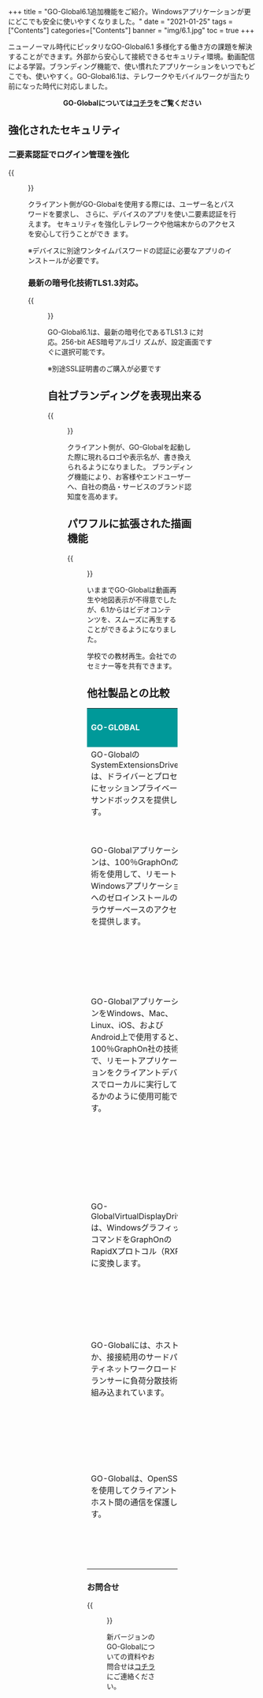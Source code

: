 +++
title = "GO-Global6.1追加機能をご紹介。Windowsアプリケーションが更にどこでも安全に使いやすくなりました。"
date = "2021-01-25"
tags = ["Contents"]
categories=["Contents"]
banner = "img/6.1.jpg"
toc = true
+++

ニューノーマル時代にピッタリなGO-Global6.1<!--more-->
多様化する働き方の課題を解決することができます。外部から安心して接続できるセキュリティ環境。動画配信による学習。ブランディング機能で、使い慣れたアプリケーションをいつでもどこでも、使いやすく。GO-Global6.1は、テレワークやモバイルワークが当たり前になった時代に対応しました。


<center><b><font color="red"><i class="fas fa-arrow-circle-right"></i></font> GO-Globalについては<a href="https://go-global.kitasp.com/go-global/" target="_blank">コチラ</A>をご覧ください</b></center>





## 強化されたセキュリティ




### 二要素認証でログイン管理を強化




{{<figure src="/img/content/6-02.jpg" width="100%">}}



クライアント側がGO-Globalを使用する際には、ユーザー名とパスワードを要求し、
さらに、デバイスのアプリを使い二要素認証を行えます。
セキュリティを強化しテレワークや他端末からのアクセスを安心して行うことができ
ます。

※デバイスに別途ワンタイムパスワードの認証に必要なアプリのインストールが必要です。




### 最新の暗号化技術TLS1.3対応。

{{<figure src="/img/content/6-01.jpg" width="100%">}}</a>



GO-Global6.1は、最新の暗号化であるTLS1.3 に対応。256-bit AES暗号アルゴリ
ズムが、設定画面ですぐに選択可能です。


※別途SSL証明書のご購入が必要です


## 自社ブランディングを表現出来る


{{<figure src="/img/content/6-04.jpg" width="100%">}}</a>

クライアント側が、GO-Globalを起動した際に現れるロゴや表示名が、書き換えられるようになりました。
ブランディング機能により、お客様やエンドユーザーへ、自社の商品・サービスのブランド認知度を高めます。　




## パワフルに拡張された描画機能

{{<figure src="/img/content/6-05.jpg" width="100%">}}</a>

いままでGO-Globalは動画再生や地図表示が不得意でしたが、6.1からはビデオコンテンツを、スムーズに再生することができるようになりました。

学校での教材再生。会社でのセミナー等を共有できます。


## 他社製品との比較




<table class="terework">
<tr style="background">

  <td width="33%" style="background-color: #009999;"><b><font color=white>GO-GLOBAL</font></b></td>
  <td width="33%" style="background-color: #009999;"><b><font color=white>Microsoft RDS</font></b></td>
  <td width="33%" style="background-color: #009999;"><b><font color=white>RDS技術を使った他社製品</font></b></td>


</tr>
<tr>
  <td>GO-GlobalのSystemExtensionsDriverは、ドライバーとプロセスにセッションプライベートサンドボックスを提供します。</td>
  <td>Windowsカーネル（別名WinStations）のマルチセッション機能。</td>
  <td>Microsoftのマルチセッションカーネルを使用します。</td>

</tr>
<tr>
  <td>GO-Globalアプリケーションは、100％GraphOnの技術を使用して、リモートWindowsアプリケーションへのゼロインストールのブラウザーベースのアクセスを提供します。</td>
  <td>Web用リモートデスクトップクライアントは、Windowsデスクトップおよびアプリケーションへのリモートアクセスを提供します。</td>
  <td>Webクライアントは、主にMicrosoftのリモートデスクトッププロトコル（RDP）を使用します。</td>

</tr>
<tr>

  <td>GO-GlobalアプリケーションをWindows、Mac、Linux、iOS、およびAndroid上で使用すると、100％GraphOn社の技術で、リモートアプリケーションをクライアントデバイスでローカルに実行しているかのように使用可能です。</td>
  <td>エンドポイントデバイス用のリモートデスクトップ（RD）クライアントは、Windowsデスクトップおよびアプリケーションへのリモートアクセスを提供します。一部はオープンソースまたはサードパーティです。</td>
  <td>MicrosoftまたはサードパーティのクライアントをMicrosoftのリモートデスクトッププロトコル用に拡張またはWrapperを使用します。</td>
</tr>
<tr>
  <td>GO-GlobalVirtualDisplayDriverは、WindowsグラフィックコマンドをGraphOnのRapidXプロトコル（RXP）に変換します。</td>
  <td>リモートデスクトッププロトコルディスプレイドライバは、WindowsグラフィックコマンドをMicrosoftのリモートデスクトッププロトコルに変換します。</td>
  <td>Microsoftのディスプレイドライバとプロトコルを使用します。</td>

</tr>
<tr>
  <td>GO-Globalには、ホストか、接接続用のサードパーティネットワークロードバランサーに負荷分散技術が組み込まれています。</td>
  <td>リモートデスクトップ接続ブローカーは、Microsoftホスト間の接続の負荷分散を提供します。</td>
  <td>リモートデスクトップ接続ブローカーを独自の負荷分散機能に置き換えます。</td>

</tr>
<tr>
  <td>GO-Globalは、OpenSSLを使用してクライアントとホスト間の通信を保護します。</td>
  <td>リモートデスクトップゲートウェイは、SSL / TLSを介してRDPをトンネリングすることにより、RDクライアントに安全なインターネット接続を提供します。</td>
  <td>リモート デスクトップ接続ブローカーを独自の負荷分散機能に置き換えます。</td>

</tr>


</table>









### お問合せ
{{<figure src="/img/content/b_simple_114_2L.png" width="100%">}}</a>


新バージョンのGO-Globalについての資料やお問合せは<a href="https://www.kitasp.com/contact/" target="_blank">コチラ</A>にご連絡ください。









